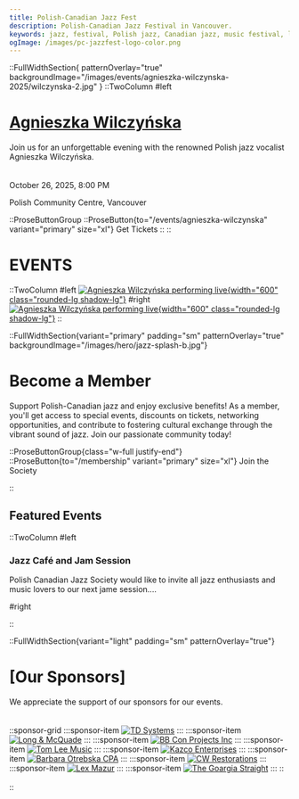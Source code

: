 ```yaml
---
title: Polish-Canadian Jazz Fest
description: Polish-Canadian Jazz Festival in Vancouver.
keywords: jazz, festival, Polish jazz, Canadian jazz, music festival, live music, Vancouver jazz, Polish culture
ogImage: /images/pc-jazzfest-logo-color.png
---
```


::FullWidthSection{ patternOverlay="true" backgroundImage="/images/events/agnieszka-wilczynska-2025/wilczynska-2.jpg" }
::TwoColumn
#left

# [<span class="text-5xl text-primary-50">Agnieszka Wilczyńska</span>](/events/agnieszka-wilczynska)

Join us for an unforgettable evening with the renowned Polish jazz vocalist Agnieszka Wilczyńska.
<br><br><br/>
October 26, 2025, 8:00 PM

Polish Community Centre, Vancouver

::ProseButtonGroup
::ProseButton{to="/events/agnieszka-wilczynska" variant="primary" size="xl"}
Get Tickets
::
::

<!-- About us component

::FullWidthSection{variant="gradient" gradientColor="blue" padding="sm" patternOverlay="true"}

# Become a Member

Support Polish-Canadian jazz and enjoy exclusive benefits! As a member, you'll get access to special events, discounts on tickets, networking opportunities, and contribute to fostering cultural exchange through the vibrant sound of jazz. Join our passionate community today!

::ProseButtonGroup{class="w-full justify-end"}
::ProseButton{to="/membership" variant="primary" size="xl"}
Join the Society
:: -->

<!-- EVENTS SECTIONS -->
<!--
::FullWidthSection{ padding="sm" patternOverlay="true" backgroundImage="/images/hero/jazz-splash-a.jpg"}

# test

::ProseButton{to="/products" variant="primary" size="xl" padding="lg"}
Our tests
::
:: -->

# EVENTS

::TwoColumn
#left
[![Agnieszka Wilczyńska performing live](/images/events/agnieszka-wilczynska-2025/wilczynska.jpg){width="600" class="rounded-lg shadow-lg"}](/events/agnieszka-wilczynska)
#right
[![Agnieszka Wilczyńska performing live](/images/events/olejniczak-sendecki/olejniczak-sendecki.jpg){width="600" class="rounded-lg shadow-lg"}](/events/agnieszka-wilczynska)
::

<!-- Membership -->

::FullWidthSection{variant="primary" padding="sm" patternOverlay="true" backgroundImage="/images/hero/jazz-splash-b.jpg"}
<br>

# Become a Member

Support Polish-Canadian jazz and enjoy exclusive benefits! As a member, you'll get access to special events, discounts on tickets, networking opportunities, and contribute to fostering cultural exchange through the vibrant sound of jazz. Join our passionate community today!

::ProseButtonGroup{class="w-full justify-end"}
::ProseButton{to="/membership" variant="primary" size="xl"}
Join the Society

::

## Featured Events

::TwoColumn
#left

### Jazz Café and Jam Session

Polish Canadian Jazz Society would like to invite all jazz enthusiasts and music lovers to our next jame session....

#right

::

::FullWidthSection{variant="light" padding="sm" patternOverlay="true"}

# [<span class="text-5xl text-zinc-900">Our Sponsors</span>]

We appreciate the support of our sponsors for our events.
<br><br>
<br>
::sponsor-grid
:::sponsor-item
[![TD Systems](/images/sponsors/TD-systems.png)](https://example.com/td-systems)
:::
:::sponsor-item
[![Long & McQuade](/images/sponsors/long-mcquade.png)](https://example.com/long-mcquade)
:::
:::sponsor-item
[![BB Con Projects Inc](/images/sponsors/bbcon.png)](https://example.com/bbcon)
:::
:::sponsor-item
[![Tom Lee Music](/images/sponsors/tom-lee-music.png)](https://example.com/tom-lee)
:::
:::sponsor-item
[![Kazco Enterprises](/images/sponsors/kazco.png)](https://example.com/kazco)
:::
:::sponsor-item
[![Barbara Otrebska CPA](/images/sponsors/barbara-otrebska.png)](https://example.com/barbara-cpa)
:::
:::sponsor-item
[![CW Restorations](/images/sponsors/CW-restorations.png)](https://example.com/cw-restorations)
:::
:::sponsor-item
[![Lex Mazur](/images/sponsors/lex-mazur.png)](https://example.com/lex-mazur)
:::
:::sponsor-item
[![The Goargia Straight](/images/sponsors/georgia-straight.png)](https://thegeorgiastraight.com)
:::
::
<br><br>
::
